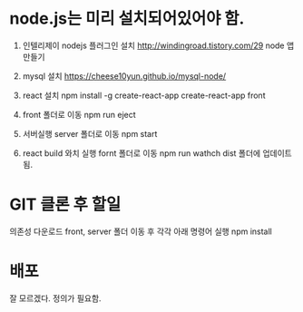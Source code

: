 # node.js는 미리 설치되어있어야 함.

1. 인텔리제이 nodejs 플러그인 설치
http://windingroad.tistory.com/29
node 앱 만들기

2. mysql 설치
https://cheese10yun.github.io/mysql-node/

3. react 설치
npm install -g create-react-app
create-react-app front

4. front 폴더로 이동
npm run eject

5. 서버실행
server 폴더로 이동
npm start

6. react build 와치 실행
fornt 폴더로 이동
npm run wathch
dist 폴더에 업데이트 됨.

# GIT 클론 후 할일
의존성 다운로드
front, server 폴더 이동 후 각각 아래 명령어 실행 
npm install

# 배포
잘 모르겠다. 정의가 필요함.

